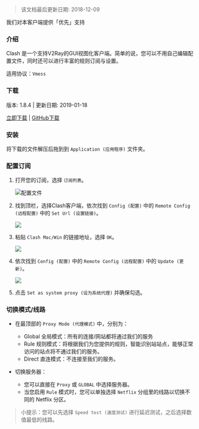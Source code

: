 > 该文档最后更新日期: 2018-12-09

<p class="info">我们对本客户端提供「优先」支持</p>

### 介绍

Clash 是一个支持V2Ray的GUI视图化客户端。简单的说，您可以不用自己编辑配置文件，同时还可以进行丰富的规则订阅与设置。

适用协议：`Vmess`

### 下载

版本: 1.8.4 | 更新日期: 2019-01-18

[立即下载](https://dl.niconode.co/client/ClashX.dmg) | [GitHub下载](https://github.com/yichengchen/clashX/releases/download/1.8.4/ClashX.dmg)

### 安装

将下载的文件解压后拖到到 `Application (应用程序)` 文件夹。

### 配置订阅

1. 打开您的订阅，选择 `订阅列表`。

	![配置文件](https://img.niconode.co/20181209144116624696iGTRbtGjofPEvj.png)

2. 找到顶栏，选择Clash客户端，依次找到 `Config (配置)` 中的 `Remote Config (远程配置)` 中的 `Set Url (设置链接)`。

	![](https://img.niconode.co/2018120915075663242TqfvpiBCHzFMVCY.png)

3. 粘贴  `Clash Mac/Win` 的链接地址，选择 `OK`。

	![](https://img.niconode.co/2018120915092579224dMuf6VhbPIHhxni.png)

4. 依次找到 `Config (配置)` 中的 `Remote Config (远程配置)` 中的 `Update (更新)`。

	![](https://img.niconode.co/2018120915075663242TqfvpiBCHzFMVCY.png)
	
5. 点击 `Set as system proxy (设为系统代理)` 并确保勾选。


### 切换模式/线路
	
- 在最顶部的 `Proxy Mode (代理模式)` 中，分别为：
	- Global 全局模式：所有的连接/网站都将通过我们的服务
	- Rule 规则模式：将根据我们为您提供的规则，智能识别站站点，能够正常访问的站点将不通过我们的服务。
	- Direct 直连模式：不连接至我们的服务。

- 切换服务器：
	- 您可以直接在 `Proxy` 或 `GLOBAL` 中选择服务器。
	- 当您启用 `Rule` 模式时，您可以单独选择 `Netflix` 分组里的线路以切换不同的 Netflix 分区。
	
> 小提示：您可以先选择 `Speed test (速度测试)` 进行延迟测试，之后选择数值最低的线路。
